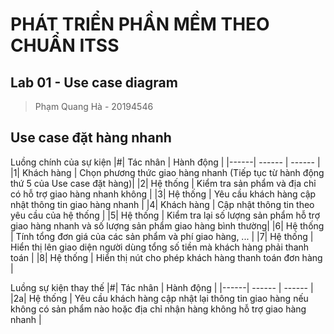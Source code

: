 # PHÁT TRIỂN PHẦN MỀM  THEO CHUẨN ITSS 
## Lab 01 - Use case diagram
> Phạm Quang Hà - 20194546

## Use case đặt hàng nhanh
Luồng chính của sự kiện
|#| Tác nhân | Hành động |
|------| ------ | ------ |
|1| Khách hàng | Chọn phương thức giao hàng nhanh (Tiếp tục từ hành động thứ 5 của Use case đặt hàng)|
|2| Hệ thống | Kiểm tra sản phẩm và địa chỉ có hỗ trợ giao hàng nhanh không |
|3| Hệ thống | Yêu cầu khách hàng cập nhật thông tin giao hàng nhanh |
|4| Khách hàng | Cập nhật thông tin theo yêu cầu của hệ thống | 
|5| Hệ thống | Kiểm tra lại số lượng sản phẩm hỗ trợ giao hàng nhanh và số lượng sản phẩm giao hàng bình thường|
|6| Hệ thống | Tính tổng đơn giá của các sản phẩm và phí giao hàng, ... |
|7| Hệ thống | Hiển thị lên giao diện người dùng tổng số tiền mà khách hàng phải thanh toán |
|8| Hệ thống | Hiển thị nút cho phép khách hàng thanh toán đơn hàng |


Luồng sự kiện thay thế
|#| Tác nhân | Hành động |
|------| ------ | ------ |
|2a| Hệ thống | Yêu cầu khách hàng cập nhật lại thông tin giao hàng nếu không có sản phẩm nào hoặc địa chỉ nhận hàng không hỗ trợ giao hàng nhanh |
